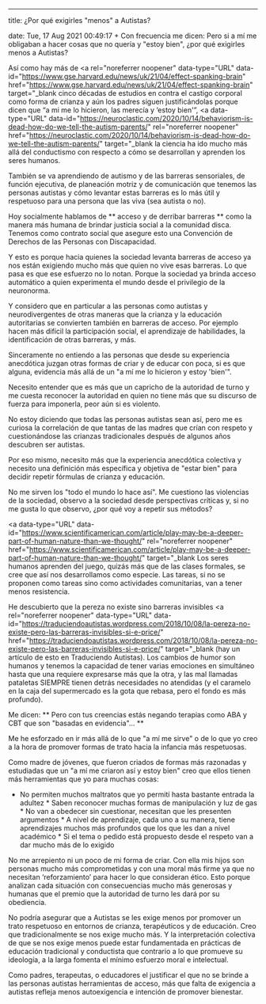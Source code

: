 ---

title: ¿Por qué exigirles "menos" a Autistas?

date: Tue, 17 Aug 2021 00:49:17 +
Con frecuencia me dicen: Pero si a mí me obligaban a hacer cosas que no quería y "estoy bien", ¿por qué exigirles menos a Autistas? 

Así como hay más de <a rel="noreferrer noopener" data-type="URL" data-id="https://www.gse.harvard.edu/news/uk/21/04/effect-spanking-brain" href="https://www.gse.harvard.edu/news/uk/21/04/effect-spanking-brain" target="_blank cinco décadas de estudios en contra el castigo corporal como forma de crianza y aún los padres siguen justificándolas porque dicen que “a mi me lo hicieron, las merecía y ‘estoy bien'”, <a data-type="URL" data-id="https://neuroclastic.com/2020/10/14/behaviorism-is-dead-how-do-we-tell-the-autism-parents/" rel="noreferrer noopener" href="https://neuroclastic.com/2020/10/14/behaviorism-is-dead-how-do-we-tell-the-autism-parents/" target="_blank la ciencia ha ido mucho más allá del conductismo con respecto a cómo se desarrollan y aprenden los seres humanos. 

También se va aprendiendo de autismo y de las barreras sensoriales, de función ejecutiva, de planeación motriz y de comunicación que tenemos las personas autistas y cómo levantar estas barreras es lo más útil y respetuoso para una persona que las viva (sea autista o no).

Hoy socialmente hablamos de ** acceso y de derribar barreras ** como la manera más humana de brindar justicia social a la comunidad disca. Tenemos como contrato social que asegure esto una Convención de Derechos de las Personas con Discapacidad. 

Y esto es porque hacia quienes la sociedad levanta barreras de acceso ya nos están exigiendo mucho más que quien no vive esas barreras. Lo que pasa es que ese esfuerzo no lo notan. Porque la sociedad ya brinda acceso automático a quien experimenta el mundo desde el privilegio de la neuronorma.

Y considero que en particular a las personas como autistas y neurodivergentes de otras maneras que la crianza y la educación autoritarias se convierten también en barreras de acceso. Por ejemplo hacen más difícil la participación social, el aprendizaje de habilidades, la identificación de otras barreras, y más. 

Sinceramente no entiendo a las personas que desde su experiencia anecdótica juzgan otras formas de criar y de educar con poca, si es que alguna, evidencia más allá de un "a mí me lo hicieron y estoy 'bien'".


Necesito entender que es más que un capricho de la autoridad de turno y me cuesta reconocer la autoridad en quien no tiene más que su discurso de fuerza para imponerla, peor aún si es violento. 

No estoy diciendo que todas las personas autistas sean así, pero me es curiosa la correlación de que tantas de las madres que crían con respeto y cuestionándose las crianzas tradicionales después de algunos años descubren ser autistas.

Por eso mismo, necesito más que la experiencia anecdótica colectiva y necesito una definición más específica y objetiva de "estar bien" para decidir repetir fórmulas de crianza y educación. 

No me sirven los "todo el mundo lo hace así". Me cuestiono las violencias de la sociedad, observo a la sociedad desde perspectivas críticas y, si no me gusta lo que observo, ¿por qué voy a repetir sus métodos?

<a data-type="URL" data-id="https://www.scientificamerican.com/article/play-may-be-a-deeper-part-of-human-nature-than-we-thought/" rel="noreferrer noopener" href="https://www.scientificamerican.com/article/play-may-be-a-deeper-part-of-human-nature-than-we-thought/" target="_blank Los seres humanos aprenden del juego, quizás más que de las clases formales, se cree que así nos desarrollamos como especie. Las tareas, si no se proponen como tareas sino como actividades comunitarias, van a tener menos resistencia. 

He descubierto que la pereza no existe sino barreras invisibles <a rel="noreferrer noopener" data-type="URL" data-id="https://traduciendoautistas.wordpress.com/2018/10/08/la-pereza-no-existe-pero-las-barreras-invisibles-si-e-price/" href="https://traduciendoautistas.wordpress.com/2018/10/08/la-pereza-no-existe-pero-las-barreras-invisibles-si-e-price/" target="_blank (hay un artículo de esto en Traduciendo Autistas). Los cambios de humor son humanos y tenemos la capacidad de tener varias emociones en simultáneo hasta que una requiere expresarse más que la otra, y las mal llamadas pataletas SIEMPRE tienen detrás necesidades no atendidas (y el caramelo en la caja del supermercado es la gota que rebasa, pero el fondo es más profundo).



Me dicen: ** Pero con tus creencias estás negando terapias como ABA y CBT que son "basadas en evidencia"... ** 

Me he esforzado en ir más allá de lo que "a mí me sirve" o de lo que yo creo a la hora de promover formas de trato hacia la infancia más respetuosas. 



Como madre de jóvenes, que fueron criados de formas más razonadas y estudiadas que un "a mí me criaron así y estoy bien"  creo que ellos tienen más herramientas que yo para muchas cosas: 

  * No permiten muchos maltratos que yo permití hasta bastante entrada la adultez  * Saben reconocer muchas formas de manipulación y luz de gas  * No van a obedecer sin cuestionar, necesitan que les presenten argumentos  * A nivel de aprendizaje, cada uno a su manera, tiene aprendizajes muchos más profundos que los que les dan a nivel académico  * Si el tema o pedido está propuesto desde el respeto van a dar mucho más de lo exigido  

No me arrepiento ni un poco de mi forma de criar. Con ella mis hijos son personas mucho más comprometidas y con una moral más firme ya que no necesitan ‘reforzamiento’ para hacer lo que consideran ético. Esto porque analizan cada situación con consecuencias mucho más generosas y humanas que el premio que la autoridad de turno les dará por su obediencia.

No podría asegurar que a Autistas se les exige menos por promover un trato respetuoso en entornos de crianza, terapéuticos y de educación. Creo que tradicionalmente se nos exige mucho más. Y la interpretación colectiva de que se nos exige menos puede estar fundamentada en prácticas de educación tradicional y conductista que contrario a lo que promueve su ideología, a la larga fomenta el mínimo esfuerzo moral e intelectual. 

Como padres, terapeutas, o educadores el justificar el que no se brinde a las personas autistas herramientas de acceso, más que falta de exigencia a autistas refleja menos autoexigencia e intención de promover bienestar. 

